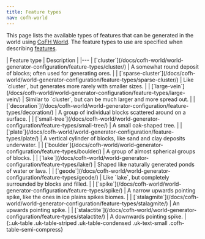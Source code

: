```yaml
---
title: Feature types
nav: cofh-world
---
```


This page lists the available types of features that can be generated in the
world using [CoFH World](/docs/cofh-world/). The feature types to use are
specified when describing
[features](/docs/cofh-world/world-generator-configuration/feature-format/).

<div class="uk-overflow-container" markdown="block">
| Feature type | Description |
|---
| [`cluster`](/docs/cofh-world/world-generator-configuration/feature-types/cluster/) | A somewhat round deposit of blocks; often used for generating ores. |
| [`sparse-cluster`](/docs/cofh-world/world-generator-configuration/feature-types/sparse-cluster/) | Like `cluster`, but generates more rarely with smaller sizes. |
| [`large-vein`](/docs/cofh-world/world-generator-configuration/feature-types/large-vein/) | Similar to `cluster`, but can be much larger and more spread out. |
| [`decoration`](/docs/cofh-world/world-generator-configuration/feature-types/decoration/) | A group of individual blocks scattered around on a surface. |
| [`small-tree`](/docs/cofh-world/world-generator-configuration/feature-types/small-tree/) | A small oak-shaped tree. |
| [`plate`](/docs/cofh-world/world-generator-configuration/feature-types/plate/) | A vertical cylinder of blocks, like sand and clay deposits underwater. |
| [`boulder`](/docs/cofh-world/world-generator-configuration/feature-types/boulder/) | A group of almost spherical groups of blocks. |
| [`lake`](/docs/cofh-world/world-generator-configuration/feature-types/lake/) | Shaped like naturally generated ponds of water or lava. |
| [`geode`](/docs/cofh-world/world-generator-configuration/feature-types/geode/) | Like `lake`, but completely surrounded by blocks and filled. |
| [`spike`](/docs/cofh-world/world-generator-configuration/feature-types/spike/) | A narrow upwards pointing spike, like the ones in ice plains spikes biomes. |
| [`stalagmite`](/docs/cofh-world/world-generator-configuration/feature-types/stalagmite/) | An upwards pointing spike. |
| [`stalactite`](/docs/cofh-world/world-generator-configuration/feature-types/stalactite/) | A downwards pointing spike. |
{:.uk-table .uk-table-striped .uk-table-condensed .uk-text-small .cofh-table-semi-compress}
</div>
